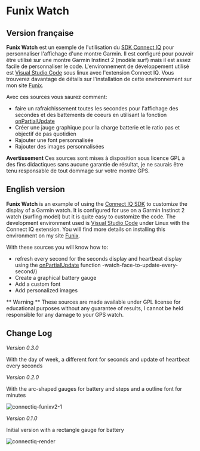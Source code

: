 # Funix Watch
## Version française
**Funix Watch** est un exemple de l'utilisation du [SDK Connect IQ](https://developer.garmin.com/connect-iq/overview/) pour personnaliser l'affichage d'une montre Garmin. Il est configuré pour pouvoir être utilisé sur une montre Garmin Instinct 2 (modèle surf) mais il est assez facile de personnaliser le code.
L'environnement de développement utilisé est [Visual Studio Code](https://code.visualstudio.com/) sous linux avec l'extension Connect IQ. Vous trouverez davantage de détails sur l'installation de cette environnement sur mon site [Funix](https://www.funix.org/fr/linux/index.php?ref=garmin).

Avec ces sources vous saurez comment:
- faire un rafraichissement toutes les secondes pour l'affichage des secondes et des battements de coeurs en utilisant la fonction [onPartialUpdate](https://developer.garmin.com/connect-iq/connect-iq-faq/how-do-i-get-my-watch-face-to-update-every-second/)
- Créer une jauge graphique pour la charge batterie et le ratio pas et objectif de pas quotidien
- Rajouter une font personnalisée
- Rajouter des images personnalisées

**Avertissement**
Ces sources sont mises à disposition sous licence GPL à des fins didactiques sans aucune garantie de résultat, je ne saurais être tenu responsable de tout dommage sur votre montre GPS.

## English version
**Funix Watch** is an example of using the [Connect IQ SDK](https://developer.garmin.com/connect-iq/overview/) to customize the display of a Garmin watch. It is configured for use on a Garmin Instinct 2 watch (surfing model) but it is quite easy to customize the code.
The development environment used is [Visual Studio Code](https://code.visualstudio.com/) under Linux with the Connect IQ extension. You will find more details on installing this environment on my site [Funix](https://www.funix.org/fr/linux/index.php?ref=garmin).

With these sources you will know how to:
- refresh every second for the seconds display and heartbeat display using the [onPartialUpdate](https://developer.garmin.com/connect-iq/connect-iq-faq/how-do-i-get-my) function -watch-face-to-update-every-second/)
- Create a graphical battery gauge
- Add a custom font
- Add personalized images

** Warning **
These sources are made available under GPL license for educational purposes without any guarantee of results, I cannot be held responsible for any damage to your GPS watch.

## Change Log

*Version 0.3.0*

With the day of week, a different font for seconds and update of heartbeat every seconds

*Version 0.2.0*

With the arc-shaped gauges for battery and steps and a outline font for minutes

  ![connectiq-funixv2-1](https://github.com/user-attachments/assets/441986ec-3ff9-4586-9282-b6e05f36a5e8)

*Version 0.1.0*

Initial version with a rectangle gauge for battery

  ![connectiq-render](https://github.com/user-attachments/assets/1f515dfc-5175-4883-8076-f0303528f3fc)



